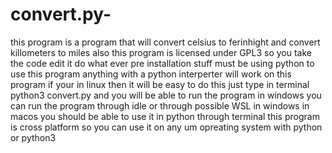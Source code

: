 # convert.py-
this program is a program that will convert celsius to ferinhight and convert killometers to miles also this program is licensed under GPL3 so you take the code edit it do what ever 
pre installation stuff must be using python to use this
program anything with a python interperter will work 
on this program if your in linux then it will be easy to
do this 
just type in terminal python3 convert.py and you will 
be able to run the program 
in windows you can run the program through idle or through 
possible WSL in windows 
in macos you should be able to use it in python through
terminal this program is cross platform
so you can use it on any um opreating system with python 
or python3 

